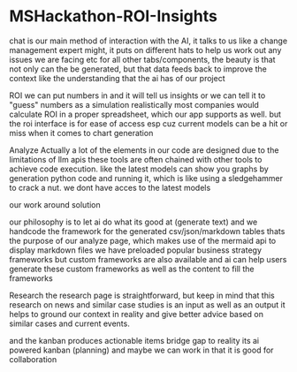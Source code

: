 # MSHackathon-ROI-Insights

chat is our main method of interaction with the AI, it talks to us like a change management expert might, it puts on different hats to help us work out any issues we are facing etc
for all other tabs/components, the beauty is that not only can the be generated, but that data feeds back to improve the context
like the understanding that the ai has of our project

ROI we can put numbers in and it will tell us insights
or we can tell it to "guess" numbers as a simulation
realistically most companies would calculate ROI in a proper spreadsheet, which our app supports as well. but the roi interface is for ease of access
esp cuz current models can be a hit or miss when it comes to chart generation

Analyze
Actually a lot of the elements in our code are designed due to the limitations of llm apis
these tools are often chained with other tools to achieve code execution. like the latest models can show you graphs by generation python code and running it, which is like using a sledgehammer to crack a nut. we dont have acces to the latest models

our work around solution

our philosophy is to let ai do what its good at (generate text) and we handcode the framework for the generated csv/json/markdown tables
thats the purpose of our analyze page, which makes use of the mermaid api to display markdown files
we have preloaded popular business strategy frameworks but custom frameworks are also available
and ai can help users generate these custom frameworks
as well as the content to fill the frameworks

Research
the research page is straightforward, but keep in mind that this research on news and similar case studies is an input as well as an output
it helps to ground our context in reality and give better advice based on similar cases and current events. 

and the kanban produces actionable items
bridge gap to reality
its ai powered kanban (planning)
and maybe we can work in that it is good for collaboration